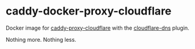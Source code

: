 # caddy-docker-proxy-cloudflare

Docker image for [caddy-proxy-cloudflare](https://github.com/lucaslorentz/caddy-docker-proxy) with the [cloudflare-dns](https://github.com/caddy-dns/cloudflare) plugin.

Nothing more.  Nothing less.